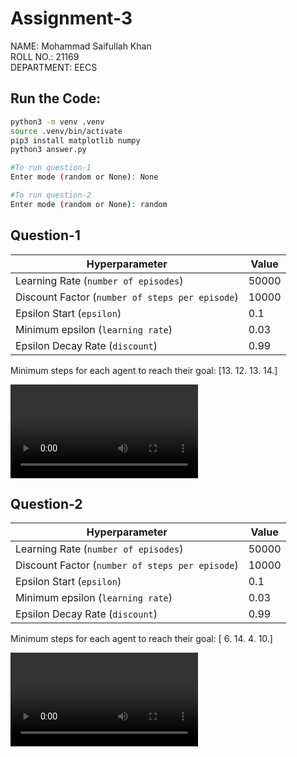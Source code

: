 # Assignment-3

NAME: Mohammad Saifullah Khan  
ROLL NO.: 21169  
DEPARTMENT: EECS

## Run the Code:
```bash
python3 -m venv .venv
source .venv/bin/activate
pip3 install matplotlib numpy
python3 answer.py

#To run question-1
Enter mode (random or None): None

#To run question-2
Enter mode (random or None): random
```

## Question-1  

| Hyperparameter | Value |
| -------------- | -------------- |
| Learning Rate (```number of episodes```) | 50000 |
| Discount Factor (```number of steps per episode```) | 10000 |
| Epsilon Start (```epsilon```) | 0.1 |
| Minimum epsilon (```learning rate```) | 0.03 |
| Epsilon Decay Rate (```discount```) | 0.99 |

Minimum steps for each agent to reach their goal: [13. 12. 13. 14.]  

<video controls>
  <source src="path_fixed.mp4" type="video/mp4">
  Your browser does not support the video tag.
</video>


## Question-2

| Hyperparameter | Value |
| -------------- | -------------- |
| Learning Rate (```number of episodes```) | 50000 |
| Discount Factor (```number of steps per episode```) | 10000  |
| Epsilon Start (```epsilon```) | 0.1 |
| Minimum epsilon (```learning rate```) | 0.03 |
| Epsilon Decay Rate (```discount```) | 0.99 |  

Minimum steps for each agent to reach their goal: [ 6. 14.  4. 10.]  

<video controls>
  <source src="path_random.mp4" type="video/mp4">
  Your browser does not support the video tag.
</video>
  





